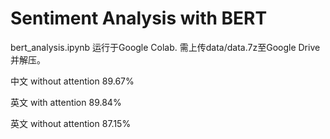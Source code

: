 # Sentiment Analysis with BERT

bert_analysis.ipynb 运行于Google Colab. 需上传data/data.7z至Google Drive并解压。

中文 without attention 89.67%

英文 with attention 89.84%

英文 without attention 87.15%
